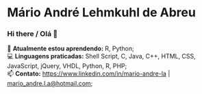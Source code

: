 # Mário André Lehmkuhl de Abreu

### Hi there / Olá 👋

🌱 <b>Atualmente estou aprendendo:</b> R, Python;
<br>
💻 <b>Linguagens praticadas:</b> Shell Script, C, Java, C++, HTML, CSS, JavaScript, jQuery, VHDL, Python, R, PHP;
<br>
📫 <b>Contato:</b> https://www.linkedin.com/in/mario-andre-la | mario_andre.l.a@hotmail.com;

<!--
**marioandre01/marioandre01** is a ✨ _special_ ✨ repository because its `README.md` (this file) appears on your GitHub profile.

Here are some ideas to get you started:

- 🔭 I’m currently working on ...
- 🌱 I’m currently learning ...
- 👯 I’m looking to collaborate on ...
- 🤔 I’m looking for help with ...
- 💬 Ask me about ...
- 📫 How to reach me: ...
- 😄 Pronouns: ...
- ⚡ Fun fact: ...
- 🎓
-->
